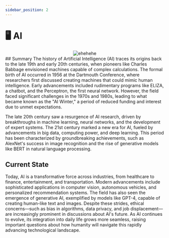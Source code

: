 ```yaml
---
sidebar_position: 2
---
```

# 🖥️ AI
<center>
<img src="/img/llm.app.learning.curve.small.png" alt="ehehehe" />
</center>
## Summary 
The history of Artificial Intelligence (AI) traces its origins back to the late 19th and early 20th centuries, when pioneers like Charles Babbage envisioned machines capable of complex calculations. The formal birth of AI occurred in 1956 at the Dartmouth Conference, where researchers first discussed creating machines that could mimic human intelligence. Early advancements included rudimentary programs like ELIZA, a chatbot, and the Perceptron, the first neural network. However, the field faced significant challenges in the 1970s and 1980s, leading to what became known as the "AI Winter," a period of reduced funding and interest due to unmet expectations. 

The late 20th century saw a resurgence of AI research, driven by breakthroughs in machine learning, neural networks, and the development of expert systems. The 21st century marked a new era for AI, fueled by advancements in big data, computing power, and deep learning. This period has been characterized by groundbreaking achievements, such as AlexNet's success in image recognition and the rise of generative models like BERT in natural language processing. 

## Current State
Today, AI is a transformative force across industries, from healthcare to finance, entertainment, and transportation. Modern advancements include sophisticated applications in computer vision, autonomous vehicles, and personalized recommendation systems. The field has also seen the emergence of generative AI, exemplified by models like GPT-4, capable of creating human-like text and images. Despite these strides, ethical concerns—such as bias in algorithms, data privacy, and job displacement—are increasingly prominent in discussions about AI's future. As AI continues to evolve, its integration into daily life grows more seamless, raising important questions about how humanity will navigate this rapidly advancing technological landscape. 



